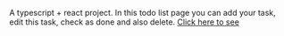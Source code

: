 A typescript + react project. In this todo list page you can add your task, edit this task, check as done and also delete. [Click here to see](https://thais-moreira-todolist-tsx.netlify.app/)
